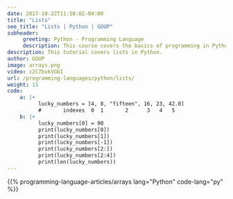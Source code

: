 ```yaml
---
date: 2017-10-22T11:58:02-04:00
title: "Lists"
seo_title: "Lists | Python | GOUP"
subheader:
     greeting: Python - Programming Language
     description: This course covers the basics of programming in Python. Work your way through the videos/articles and I'll teach you everything you need to know to start your programming journey!
description: This tutorial covers lists in Python.
author: GOUP
image: arrays.png
video: c2C7bvkVGbI
url: /programming-languages/python/lists/
weight: 11
code:
    a: |+
          lucky_numbers = [4, 8, "fifteen", 16, 23, 42.0]
          #       indexes  0  1       2      3   4   5
    b: |+
          lucky_numbers[0] = 90
          print(lucky_numbers[0])
          print(lucky_numbers[1])
          print(lucky_numbers[-1])
          print(lucky_numbers[2:])
          print(lucky_numbers[2:4])
          print(len(lucky_numbers))
---
```


{{% programming-language-articles/arrays lang="Python" code-lang="py" %}}
